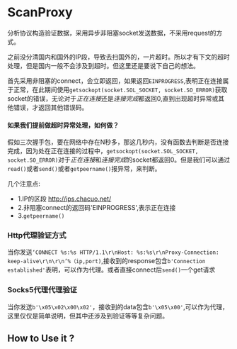 # ScanProxy
分析协议构造验证数据，采用异步非阻塞socket发送数据，不采用request的方式。

之前没分清国内和国外的IP段，导致去扫国外的，一片超时。所以才有下文的超时处理，但是国内一般不会涉及到超时。但这里还是要说下自己的想法。

首先采用非阻塞的connect，会立即返回，如果返回`EINPROGRESS`,表明正在连接属于正常，在此期间使用`getsockopt(socket.SOL_SOCKET, socket.SO_ERROR)`获取socket的错误，无论对于*正在连接*还是*连接完成*都返回0,直到出现超时异常或其他错误，才返回其他错误码。

#### 如果我们提前做超时异常处理，如何做？
假如三次握手包，要在网络中存在N秒多，那这几秒内，没有函数去判断是否连接完成，因为处在正在连接的过程中，`getsockopt(socket.SOL_SOCKET, socket.SO_ERROR)`对于*正在连接*和*连接完成*的socket都返回0。但是我们可以通过`read()`或者`send()`或者`getpeername()`报异常，来判断。

几个注意点:

* 1.IP的区段 http://ips.chacuo.net/
* 2.非阻塞connect的返回码'EINPROGRESS',表示正在连接
* 3.`getpeername()`

### Http代理验证方式
当你发送`‘CONNECT %s:%s HTTP/1.1\r\nHost: %s:%s\r\nProxy-Connection: keep-alive\r\n\r\n’%（ip,port)`,接收到的response包含`b'Connection established'`表明，可以作为代理。或者直接connect后`send()`一个get请求

### Socks5代理代理验证
当你发送`b'\x05\x02\x00\x02'`，接收到的data包含`b'\x05\x00'`,可以作为代理，这里仅仅是简单说明，但其中还涉及到验证等等复杂问题。


## How to Use it ?

